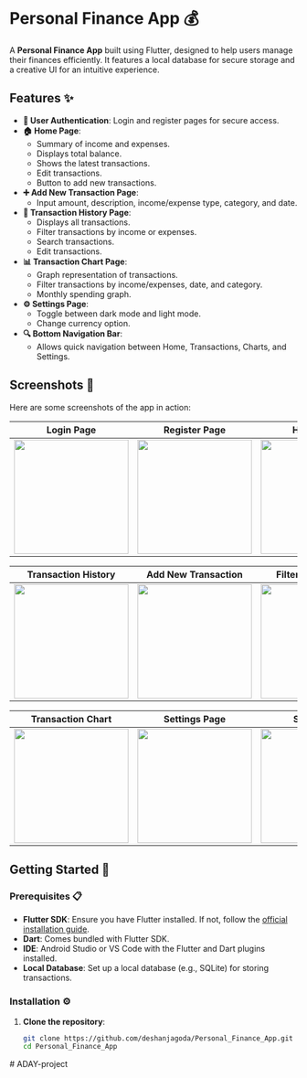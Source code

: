 # Personal Finance App 💰

A **Personal Finance App** built using Flutter, designed to help users manage their finances efficiently. It features a local database for secure storage and a creative UI for an intuitive experience.

## Features ✨

- **🔐 User Authentication**: Login and register pages for secure access.
- **🏠 Home Page**:
  - Summary of income and expenses.
  - Displays total balance.
  - Shows the latest transactions.
  - Edit transactions.
  - Button to add new transactions.
- **➕ Add New Transaction Page**:
  - Input amount, description, income/expense type, category, and date.
- **📜 Transaction History Page**:
  - Displays all transactions.
  - Filter transactions by income or expenses.
  - Search transactions.
  - Edit transactions.
- **📊 Transaction Chart Page**:
  - Graph representation of transactions.
  - Filter transactions by income/expenses, date, and category.
  - Monthly spending graph.
- **⚙️ Settings Page**:
  - Toggle between dark mode and light mode.
  - Change currency option.
- **🔍 Bottom Navigation Bar**:
  - Allows quick navigation between Home, Transactions, Charts, and Settings.

## Screenshots 📸

Here are some screenshots of the app in action:

| **Login Page** | **Register Page** | **Home Page** |
|----------------|-------------------|---------------|
| <img src="screenshots/Login.png" width="200"> | <img src="screenshots/register.png" width="200"> | <img src="screenshots/home.png" width="200"> |

| **Transaction History** | **Add New Transaction** | **Filter Transactions** |
|-------------------------|-------------------------|-------------------------|
| <img src="screenshots/search history.png" width="200"> | <img src="screenshots/Addnew.png" width="200"> | <img src="screenshots/graf filter.png" width="200"> |

| **Transaction Chart** | **Settings Page** | **Slide Panel** |
|-----------------------|-------------------|-----------------|
| <img src="screenshots/Graf.png" width="200"> | <img src="screenshots/Setting.png" width="200"> | <img src="screenshots/SlidePanel.png" width="200"> |

## Getting Started 🚀

### Prerequisites 📋

- **Flutter SDK**: Ensure you have Flutter installed. If not, follow the [official installation guide](https://flutter.dev/docs/get-started/install).
- **Dart**: Comes bundled with Flutter SDK.
- **IDE**: Android Studio or VS Code with the Flutter and Dart plugins installed.
- **Local Database**: Set up a local database (e.g., SQLite) for storing transactions.

### Installation ⚙️

1. **Clone the repository**:
   ```bash
   git clone https://github.com/deshanjagoda/Personal_Finance_App.git
   cd Personal_Finance_App
#   A D A Y - p r o j e c t  
 